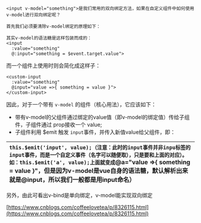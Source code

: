 ```
<input v-model="something">是我们常用的双向绑定方法，如果在自定义组件中如何使用v-model进行双向绑定呢？
```

```
首先我们必须要清除v-model绑定的原理如下：
```

```
其实v-model的语法糖是这样包装而成的：
<input
  :value="something"
  @:input="something = $event.target.value">
```

而一个组件上使用时则会简化成这样子：

```
<custom-input
  :value="something"
  @input="value =>{ something = value }">
</custom-input>
```

因此，对于一个带有 `v-model` 的组件（核心用法），它应该如下：

* 带有v-model的父组件通过绑定的value值（即v-model的绑定值）传给子组件，子组件通过 prop接收一个
  value;
* 子组件利用 $emit 触发 `input`事件，并传入新值value给父组件，即：

| `this.$emit('input', value);（注意：此时的input事件并非inpu标签的input事件，而是一个自定义事件（名字可以随便取），只是要和上面的对应）。如：this.$emit('a', value);上面就变成`@a="value =&gt;{ something = value }"，但是因为v-model是vue自身的语法糖，默认解析出来就是@input，所以我们一般都是用input命名） |
| :--- |


另外，由此可看出v-bind是单向绑定，v-model能实现双向绑定

[https://www.cnblogs.com/coffeelovetea/p/8326115.html](https://www.cnblogs.com/coffeelovetea/p/8326115.html)

